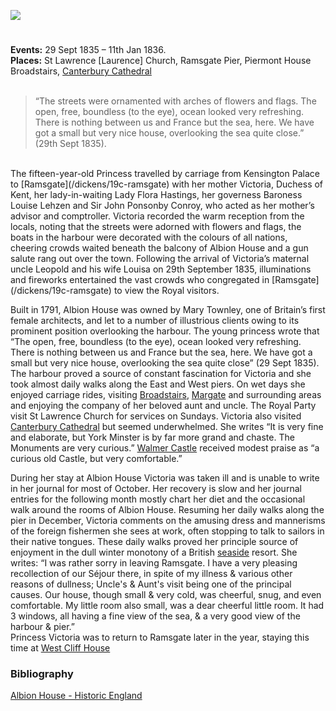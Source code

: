 <a href="https://dev.visual-essays.app"><img src="https://dev-visual-essays.netlify.app/images/ve-button.png"></a>

<param ve-config title="Princess Victoria and Ramsgate" author="Dr Alyson Hunt" layout="vtl" banner="/images/banners/19c.jpg">

<param ve-entity eid="Q736439" aliases="Ramsgate">

#

**Events:** 29 Sept 1835 – 11th Jan 1836.   
**Places:** St Lawrence [Laurence] Church, Ramsgate Pier, Piermont House Broadstairs, [Canterbury Cathedral](/19c/19c-canterbury)    
<br>
>“The streets were ornamented with arches of flowers and flags. The open, free, boundless (to the eye), ocean looked very refreshing. There is nothing between us and France but the sea, here. We have got a small but very nice house, overlooking the sea quite close.” (29th Sept 1835).
<br>
The fifteen-year-old Princess travelled by carriage from Kensington Palace to [Ramsgate](/dickens/19c-ramsgate) with her mother Victoria, Duchess of Kent, her lady-in-waiting Lady Flora Hastings, her governess Baroness Louise Lehzen and Sir John Ponsonby Conroy, who acted as her mother’s advisor and comptroller. Victoria recorded the warm reception from the locals, noting that the streets were adorned with flowers and flags, the boats in the harbour were decorated with the colours of all nations, cheering crowds waited beneath the balcony of Albion House and a gun salute rang out over the town. Following the arrival of Victoria’s maternal uncle Leopold and his wife Louisa on 29th September 1835, illuminations and fireworks entertained the vast crowds who congregated in [Ramsgate](/dickens/19c-ramsgate) to view the Royal visitors.
<param ve-image url="https://upload.wikimedia.org/wikipedia/commons/e/e8/View_of_Ramsgate_Town_and_Harbour_by_James_Ward_1799.jpg" label="Ramsgate Town and Harbour, 1799" attribution="James Ward, Public domain, via Wikimedia Commons">

Built in 1791, Albion House was owned by Mary Townley, one of Britain’s first female architects, and let to a number of illustrious clients owing to its prominent position overlooking the harbour. The young princess wrote that “The open, free, boundless (to the eye), ocean looked very refreshing. There is nothing between us and France but the sea, here. We have got a small but very nice house, overlooking the sea quite close” (29 Sept 1835). The harbour proved a source of constant fascination for Victoria and she took almost daily walks along the East and West piers. On wet days she enjoyed carriage rides, visiting [Broadstairs](/dickens/broadstairs-19th-century), [Margate](/dickens/19c-margate) and surrounding areas and enjoying the company of her beloved aunt and uncle. The Royal Party visit St Lawrence Church for services on Sundays. Victoria also visited [Canterbury Cathedral](/19c/19c-canterbury) but seemed underwhelmed. She writes “It is very fine and elaborate, but York Minster is by far more grand and chaste. The Monuments are very curious.” [Walmer Castle](/19c/19c-victoria-walmer-castle) received modest praise as “a curious old Castle, but very comfortable.”
<param ve-image url="https://upload.wikimedia.org/wikipedia/commons/b/bd/Albion_House%2C_Ramsgate%2C_Kent-geograph-4572188.jpg" label="Albion House, Ramsgate" attribution="pam fray">

During her stay at Albion House Victoria was taken ill and is unable to write in her journal for most of October. Her recovery is slow and her journal entries for the following month mostly chart her diet and the occasional walk around the rooms of Albion House. Resuming her daily walks along the pier in December, Victoria comments on the amusing dress and mannerisms of the foreign fishermen she sees at work, often stopping to talk to sailors in their native tongues. These daily walks proved her principle source of enjoyment in the dull winter monotony of a British [seaside](/19/19c-seaside) resort. She writes: “I was rather sorry in leaving Ramsgate. I have a very pleasing recollection of our Séjour there, in spite of my illness & various other reasons of dullness; Uncle's & Aunt's visit being one of the principal causes. Our house, though small & very cold, was cheerful, snug, and even comfortable. My little room also small, was a dear cheerful little room. It had 3 windows, all having a fine view of the sea, & a very good view of the harbour & pier.”
<br>
Princess Victoria was to return to Ramsgate later in the year, staying this time at [West Cliff House](/19/19c-victoria-west-cliff)

### Bibliography
[Albion House - Historic England](https://historicengland.org.uk/listing/the-list/list-entry/1085418)
